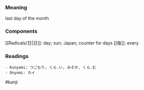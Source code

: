 ### Meaning

last day of the month

### Components

[[Radicals/日|日]]: day; sun; Japan; counter for days [[毎]]: every

### Readings

```
- Kunyomi: つごもり, くら.い, みそか, くら.む
- Onyomi: カイ
```

#kanji